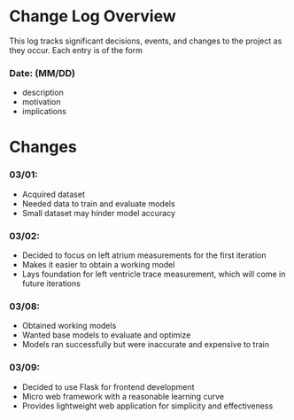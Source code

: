 # Change Log Overview
This log tracks significant decisions, events, and changes to the project as they occur. Each entry is of the form
### Date: (MM/DD)
* description
* motivation
* implications

# Changes
### 03/01: 
* Acquired dataset
* Needed data to train and evaluate models
* Small dataset may hinder model accuracy

### 03/02: 
* Decided to focus on left atrium measurements for the first iteration
* Makes it easier to obtain a working model
* Lays foundation for left ventricle trace measurement, which will come in future iterations

### 03/08: 
* Obtained working models
* Wanted base models to evaluate and optimize
* Models ran successfully but were inaccurate and expensive to train

### 03/09: 
* Decided to use Flask for frontend development
* Micro web framework with a reasonable learning curve
* Provides lightweight web application for simplicity and effectiveness


